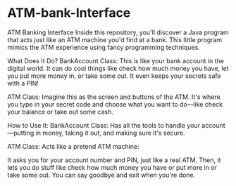 # ATM-bank-Interface
ATM Banking Interface
Inside this repository, you'll discover a Java program that acts just like an ATM machine you'd find at a bank. This little program mimics the ATM experience using fancy programming techniques.

What Does It Do?
BankAccount Class: This is like your bank account in the digital world. It can do cool things like check how much money you have, let you put more money in, or take some out. It even keeps your secrets safe with a PIN!

ATM Class: Imagine this as the screen and buttons of the ATM. It's where you type in your secret code and choose what you want to do—like check your balance or take out some cash.

How to Use It:
BankAccount Class: Has all the tools to handle your account—putting in money, taking it out, and making sure it's secure.

ATM Class: Acts like a pretend ATM machine:

It asks you for your account number and PIN, just like a real ATM.
Then, it lets you do stuff like check how much money you have or put more in or take some out.
You can say goodbye and exit when you're done.
